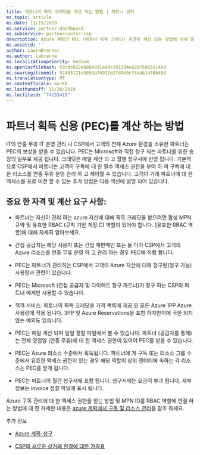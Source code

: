 ```yaml
---
title: 파트너의 획득 크레딧을 계산 하는 방법 | 파트너 센터
ms.topic: article
ms.date: 11/15/2019
ms.service: partner-dashboard
ms.subservice: partnercenter-csp
description: Azure 계획의 PEC (파트너 획득 크레딧) 측면이 계산 되는 방법에 대해 알아봅니다. 여기에는 파트너 및 간접 공급자에 대 한 자격 요구 사항이 포함 됩니다.
ms.assetid: ''
author: LauraBrenner
ms.author: labrenne
ms.localizationpriority: medium
ms.openlocfilehash: 59cbc822e886b031a49c281334e8287580311408
ms.sourcegitcommit: 524d3121e5053a74911e2fd4e9cf5aab14f6b48d
ms.translationtype: MT
ms.contentlocale: ko-KR
ms.lasthandoff: 11/20/2019
ms.locfileid: "74253415"
---
```

# <a name="how-the-partner-earned-credit-pec-is-calculated"></a>파트너 획득 신용 (PEC)를 계산 하는 방법


IT의 연중 무휴 IT 운영 관리 나 CSP에서 고객의 전체 Azure 환경을 소유한 파트너는 PEC의 보상을 받을 수 있습니다. PEC는 Microsoft와 직접 청구 되는 파트너를 위한 송장의 일부로 제공 됩니다. 크레딧은 매일 계산 되 고 월별 청구서에 반영 됩니다. 기본적으로 CSP에서 파트너는 고객의 구독에 대 한 필수 액세스 권한을 부여 하 여 구독에 대 한 리소스를 연중 무휴 운영 관리 하 고 제어할 수 있습니다. 고객이 거래 파트너에 대 한 액세스를 프로 비전 할 수 있는 추가 방법은 다음 섹션에 설명 되어 있습니다.   


## <a name="important-eligibility-and-calculation-requirements"></a>중요 한 자격 및 계산 요구 사항:

- 파트너는 자신이 관리 하는 azure 자산에 대해 획득 크레딧을 받으려면 활성 MPN 규약 및 유효한 RBAC (규칙 기반 계정 C) 역할이 있어야 합니다. [유효한 RBAC 역할]에 대해 자세히 알아보세요.

- 간접 공급자는 해당 사용자 또는 간접 재판매인 또는 둘 다가 CSP에서 고객의 Azure 리소스를 연중 무휴 운영 하 고 관리 하는 경우 PEC에 적합 합니다.

- PEC는 파트너가 관리하는 CSP에서 고객의 Azure 자산에 대해 청구된(청구 가능) 사용량과 관련이 있습니다. 

- PEC는 Microsoft (간접 공급자 및 다이렉트 청구 파트너)가 청구 하는 CSP의 파트너 에게만 사용할 수 있습니다.

- 적격 서비스: 파트너의 획득 크레딧을 가격 목록에 제공 된 모든 Azure 1PP Azure 사용량에 적용 됩니다. 3PP 및 Azure Reservations을 포함 하지만이에 국한 되지 않는 예외도 있습니다.

- PEC는 매일 계산 되며 일일 정찰 파일에서 볼 수 있습니다. 파트너 (공급자를 통해)는 전체 영업일 (연중 무휴)에 대 한 액세스 권한이 있어야 PEC를 받을 수 있습니다.

- PEC는 Azure 리소스 수준에서 획득됩니다. 파트너에 게 구독 또는 리소스 그룹 수준에서 유효한 액세스 권한이 있는 경우 해당 역할이 상위 엔터티에 속하는 각 리소스는 PEC를 얻게 됩니다. 

- PEC는 파트너의 월간 청구서에 포함 됩니다. 청구서에는 요금이 부과 됩니다. 세부 정보는 invoice 정찰 파일에 표시 됩니다.

Azure 구독 관리에 대 한 액세스 권한을 얻는 방법 및 MPN ID를 RBAC 역할에 연결 하는 방법에 대 한 자세한 내용은 [azure 계획에서 구독 및 리소스 관리](azure-plan-manage.md)를 참조 하세요.

추가 정보

- [Azure 계획-청구](azure-plan-billing.md)

- [CSP의 새로운 상거래 환경에 대한 가격표](azure-plan-price-list.md)